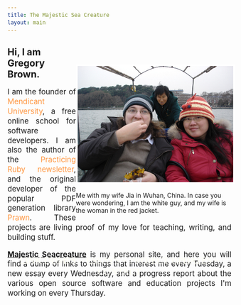 ```yaml
---
title: The Majestic Sea Creature
layout: main
---
```

<div style="width: 350px; float: right; margin-top: 55px">
<img src="/images/wuhan.jpg" style="border: 4px solid white; width: 350px; margin-top: 0px;">

<p>Me with my wife Jia in Wuhan, China. In case you were wondering, I am the white guy, and my wife is the woman in the red jacket.</p>
</div>



<div style="width: 425; height: 450px; ">

<h2>Hi, I am Gregory Brown.</h2>

<p style="text-align: justify; font-size: 1.2em; line-height: 1.3em">
I am the founder of <a href="http://university.rubymendicant.com" style="color: #ff9640; text-decoration: none;" target='_blank'>Mendicant University</a>, a free online school for software developers. I am also the author of the <a href="http://practicingruby.com" style="color: #ff9640; text-decoration: none;" target='_blank'>Practicing Ruby newsletter</a>, and the original developer of the popular PDF generation library <a href="http://prawn.majesticseacreature.com" style="color: #ff9640; text-decoration: none;" target='_blank'>Prawn</a>. These projects are living proof of my love for teaching, writing, and building stuff.
</p>

<p style="text-align: justify; font-size: 1.2em; line-height: 1.3em">
<b><u>Majestic Seacreature</u></b> is my personal site, and here you will find a dump of links to things that interest me every Tuesday, a new essay every Wednesday, and a progress report about the various open source software and education projects I'm working on every Thursday.</p>
</div>

<div align="center">
<p style="font-family: 'Wicked Grit'; font-size: 1.5em; color: #FEFEF2">
LINK DUMPS ~ ESSAYS ~ PROJECT UPDATES ~ CONTACT
</p>
</div>
